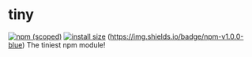 # tiny

[![npm (scoped)](https://img.shields.io/npm/v/@simonrevill/tiny.svg)](https://www.npmjs.com/package/@simonrevill/tiny)
[![install size](https://packagephobia.com/badge?p=@simonrevill/tiny)](https://packagephobia.com/result?p=@simonrevill/tiny)
(https://img.shields.io/badge/npm-v1.0.0-blue)
The tiniest npm module!
